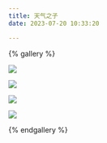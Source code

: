 ```yaml
---
title: 天气之子
date: 2023-07-20 10:33:20

---
```


{% gallery %}

![](https://pic3.zhimg.com/80/v2-906d2374e4d79063a398c8eaf8782a36_1440w.webp)

![](https://pic1.zhimg.com/80/v2-b55b9eb82170363437695c6c965e2304_1440w.webp)

![](https://pic1.zhimg.com/80/v2-f84788d3786b9f186875cbc6d925482c_1440w.webp)

![](https://pic2.zhimg.com/v2-f41dca7dc7232251e1de5b1c56f0990d_r.jpg)

{% endgallery %}




